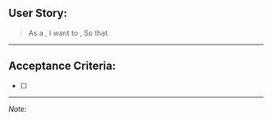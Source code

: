 ## User Story:

> As a <role>,
I want to <action>,
So that <benefit>

---

## Acceptance Criteria:

- [ ] <list of tasks that must be completed for this issue to be closed>

---

_Note: <additional useful information>_
